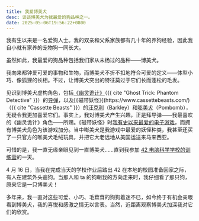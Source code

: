 ```yaml
---
title: 我爱博美犬
desc: 谈谈博美犬为我最爱的狗品种之一。
date: 2025-05-06T19:56:22+0800
---
```

我有生以来是一名爱狗人士。我的双亲和父系家族都有几十年的养狗经验，因此我自小就有家养的宠物狗一同长大。

虽然如此，我最爱的狗品种包括我们家从未杨过的品种——博美犬。

我向来都钟爱可爱的事物和生物，而博美犬不折不扣地符合可爱的定义——体型小巧、像狐狸的长相。不过，让博美犬突出的特征莫过于它们长而蓬松的毛发。

见识到博美犬虚构角色，包括[《幽灵诡计》](https://zh.wikipedia.org/wiki/%E5%B9%BD%E7%81%B5%E8%AF%A1%E8%AE%A1)（{{ cite "Ghost Trick: Phantom Detective" }}）的[导弹](https://en.wikipedia.org/wiki/Missile_(Ghost_Trick))，以及[《磁带妖怪》](https://www.cassettebeasts.com/)（{{ cite "Cassette Beasts" }}）的[汪克利](https://wiki.cassettebeasts.com/wiki/Barkley)（Barkley）和[嘭美犬](https://wiki.cassettebeasts.com/wiki/Pombomb)（Pombomb），无疑令我更加喜爱它们。事实上，我对博美犬产生兴趣，正是拜导弹——我最喜欢的《幽灵诡计》角色——所赐。《磁带妖怪》时[我有史以来最爱的电子游戏](2024-11-19-my-ultimate-comfort-media.md)，而拥有博美犬角色为该游戏加分。当中嘭美犬是我游戏中最爱的妖怪种类，我甚至还买了一只官方的嘭美犬毛绒玩具，并把它大老远地从美国运送来马来西亚。

可惜的是，我一直无缘亲眼见到一直博美犬……直到我参加 [42 电脑科学学校的训练营](2025-05-04-42-piscine-completed.md)的一天。

4 月 16 日，当我在完成当天的学校作业后踏出 42 在本地的校园准备回家之际，有人在建筑外头遛狗。当那人和 ta 的狗朝我的方向走来时，我仔细看了那只狗，原来它是一只博美犬！

多年来，我一直对这些可爱、小巧、毛茸茸的狗狗着迷不已，如今终于有机会亲眼看到博美犬，我的喜悦和感激之情无以言表。当然，近距离观察博美犬加深我对它们的欣赏。
